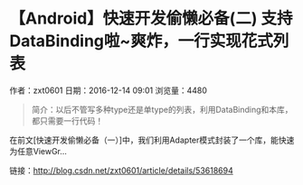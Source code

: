 # 【Android】快速开发偷懒必备(二) 支持DataBinding啦~爽炸，一行实现花式列表
作者：zxt0601
日期：2016-12-14 09:01
浏览量：4480
> 简介：以后不管写多种type还是单type的列表，利用DataBinding和本库，都只需要一行代码！

在前文[快速开发偷懒必备（一）]中，我们利用Adapter模式封装了一个库，能快速为任意ViewGr...

 链接：http://blog.csdn.net/zxt0601/article/details/53618694
